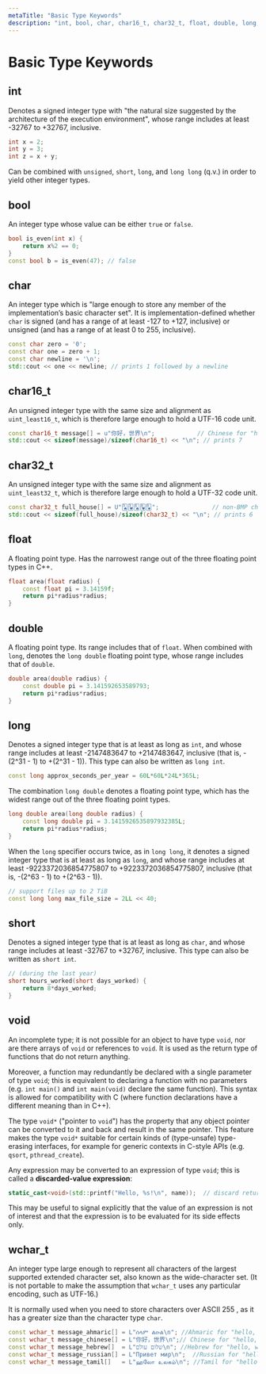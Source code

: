 ```yaml
---
metaTitle: "Basic Type Keywords"
description: "int, bool, char, char16_t, char32_t, float, double, long, short, void, wchar_t"
---
```


# Basic Type Keywords



## int


Denotes a signed integer type with "the natural size suggested by the
architecture of the execution environment", whose range includes at least -32767 to +32767, inclusive.

```cpp
int x = 2;
int y = 3;
int z = x + y;

```

Can be combined with `unsigned`, `short`, `long`, and `long long` (q.v.) in order to yield other integer types.



## bool


An integer type whose value can be either `true` or `false`.

```cpp
bool is_even(int x) {
    return x%2 == 0;
}
const bool b = is_even(47); // false

```



## char


An integer type which is "large enough to store any member of the implementation’s basic
character set". It is implementation-defined whether `char` is signed (and has a range of at least -127 to +127, inclusive) or unsigned (and has a range of at least 0 to 255, inclusive).

```cpp
const char zero = '0';
const char one = zero + 1;
const char newline = '\n';
std::cout << one << newline; // prints 1 followed by a newline

```



## char16_t


An unsigned integer type with the same size and alignment as `uint_least16_t`, which is therefore large enough to hold a UTF-16 code unit.

```cpp
const char16_t message[] = u"你好，世界\n";            // Chinese for "hello, world\n"
std::cout << sizeof(message)/sizeof(char16_t) << "\n"; // prints 7

```



## char32_t


An unsigned integer type with the same size and alignment as `uint_least32_t`, which is therefore large enough to hold a UTF-32 code unit.

```cpp
const char32_t full_house[] = U"🂣🂳🂨🂸🃈";               // non-BMP characters
std::cout << sizeof(full_house)/sizeof(char32_t) << "\n"; // prints 6

```



## float


A floating point type. Has the narrowest range out of the three floating point types in C++.

```cpp
float area(float radius) {
    const float pi = 3.14159f;
    return pi*radius*radius;
}

```



## double


A floating point type. Its range includes that of `float`. When combined with `long`, denotes the `long double` floating point type, whose range includes that of `double`.

```cpp
double area(double radius) {
    const double pi = 3.141592653589793;
    return pi*radius*radius;
}

```



## long


Denotes a signed integer type that is at least as long as `int`, and whose range includes at least -2147483647 to +2147483647, inclusive (that is, -(2^31 - 1) to +(2^31 - 1)). This type can also be written as `long int`.

```cpp
const long approx_seconds_per_year = 60L*60L*24L*365L;

```

The combination `long double` denotes a floating point type, which has the widest range out of the three floating point types.

```cpp
long double area(long double radius) {
    const long double pi = 3.1415926535897932385L;
    return pi*radius*radius;
}

```

When the `long` specifier occurs twice, as in `long long`, it denotes a signed integer type that is at least as long as `long`, and whose range includes at least -9223372036854775807 to +9223372036854775807, inclusive (that is, -(2^63 - 1) to +(2^63 - 1)).

```cpp
// support files up to 2 TiB
const long long max_file_size = 2LL << 40;

```



## short


Denotes a signed integer type that is at least as long as `char`, and whose range includes at least -32767 to +32767, inclusive. This type can also be written as `short int`.

```cpp
// (during the last year)
short hours_worked(short days_worked) {
    return 8*days_worked;
}

```



## void


An incomplete type; it is not possible for an object to have type `void`, nor are there arrays of `void` or references to `void`. It is used as the return type of functions that do not return anything.

Moreover, a function may redundantly be declared with a single parameter of type `void`; this is equivalent to declaring a function with no parameters (e.g. `int main()` and `int main(void)` declare the same function). This syntax is allowed for compatibility with C (where function declarations have a different meaning than in C++).

The type `void*` ("pointer to `void`") has the property that any object pointer can be converted to it and back and result in the same pointer. This feature makes the type `void*` suitable for certain kinds of (type-unsafe) type-erasing interfaces, for example for generic contexts in C-style APIs (e.g. `qsort`, `pthread_create`).

Any expression may be converted to an expression of type `void`; this is called a **discarded-value expression**:

```cpp
static_cast<void>(std::printf("Hello, %s!\n", name));  // discard return value

```

This may be useful to signal explicitly that the value of an expression is not of interest and that the expression is to be evaluated for its side effects only.



## wchar_t


An integer type large enough to represent all characters of the largest supported extended character set, also known as the wide-character set. (It is not portable to make the assumption that `wchar_t` uses any particular encoding, such as UTF-16.)

It is normally used when you need to store characters over ASCII 255 , as it has a greater size than the character type `char`.

```cpp
const wchar_t message_ahmaric[] = L"ሰላም ልዑል\n"; //Ahmaric for "hello, world\n"
const wchar_t message_chinese[] = L"你好，世界\n";// Chinese for "hello, world\n"
const wchar_t message_hebrew[]  = L"שלום עולם\n"; //Hebrew for "hello, world\n"
const wchar_t message_russian[] = L"Привет мир\n";  //Russian for "hello, world\n"
const wchar_t message_tamil[]   = L"ஹலோ உலகம்\n"; //Tamil for "hello, world\n"

```

